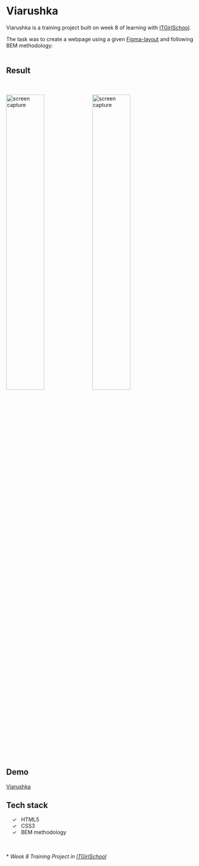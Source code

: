 # Viarushka

Viarushka is a training project built on week 8 of learning with [ITGirlSchool].

The task was to create a webpage using a given [Figma-layout] and following BEM methodology:
<br><br>

## Result

<br><br>
<img width="45%" alt="screen capture" src="../main/assets/images/captureweb.jpeg">
<img width="45%" alt="screen capture" src="../main/assets/images/capturefeatures.jpeg">
<br><br>

## Demo
[Viarushka]

## Tech stack

&nbsp;&nbsp;&nbsp;&nbsp;&check;&nbsp;&nbsp; HTML5<br>
&nbsp;&nbsp;&nbsp;&nbsp;&check;&nbsp;&nbsp; CSS3<br>
&nbsp;&nbsp;&nbsp;&nbsp;&check;&nbsp;&nbsp; BEM methodology<br>

<br><br> 
\* _Week 8 Training Project in [ITGirlSchool]_ 
  

   [ITGirlSchool]: <https://itgirlschool.com/en>
   [Figma-layout]: <https://www.figma.com/file/Furcf4cCqnxLTrNDjykGtg/VR_Colors>
   [Viarushka]: <https://alenagm.github.io/Viarushka/>
